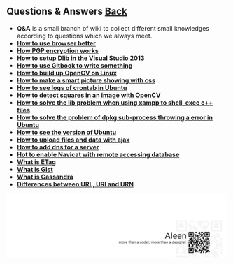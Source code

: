 ## Questions & Answers	[Back](./../Readme.md)

- **Q&A** is a small branch of wiki to collect different small knowledges according to questions which we always meet.
- [**How to use browser better**](./better_browser.md)
- [**How PGP encryption works**](./pgp.md)
- [**How to setup Dlib in the Visual Studio 2013**](./dlib.md)
- [**How to use Gitbook to write something**](./gitbook.md)
- [**How to build up OpenCV on Linux**](./opencvonlinux.md)
- [**How to make a smart picture showing with css**](./smartPic.md)
- [**How to see logs of crontab in Ubuntu**](./crontablog.md)
- [**How to detect squares in an image with OpenCV**](./detectSquares.md)
- [**How to solve the lib problem when using xampp to shell_exec c++ files**](./xamppcpp.md)
- [**How to solve the problem of dpkg sub-process throwing a error in Ubuntu**](./dpkg.md)
- [**How to see the version of Ubuntu**](./ubuntuversion.md)
- [**How to upload files and data with ajax**](./uploadwithajax.md)
- [**How to add dns for a server**](./adddns.md)
- [**Hot to enable Navicat with remote accessing database**](./navicateremoteaccess.md)
- [**What is ETag**](./etag.md)
- [**What is Gist**](./gist.md)
- [**What is Cassandra**](./cassandra.md)
- [**Differences between URL, URI and URN**](./url_uri.md)

<a href="http://aleen42.github.io/" target="_blank" ><img src="./../pic/tail.gif"></a>
